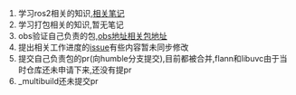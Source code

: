 1. 学习ros2相关的知识,[相关笔记](https://github.com/q1248/some_tasks/blob/master/ros%E5%AD%A6%E4%B9%A0%E7%AC%94%E8%AE%B0/ROS.md)
2. 学习打包相关的知识,暂无笔记
3. obs验证自己负责的包,[obs地址相关包地址](https://build.openeuler.openatom.cn/project/show/home:B1to:branches:openEuler:ROS:humble)
4. 提出相关工作进度的[issue](https://gitee.com/openeuler/ros/issues/I720XL?from=project-issue)有些内容暂未同步修改
5. 提交自己负责包的pr(向humble分支提交),目前都被合并,flann和libuvc由于当时仓库还未申请下来,还没有提pr
6. _multibuild还未提交pr
